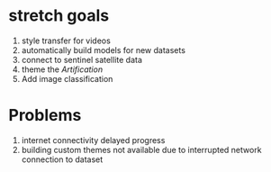 # stretch goals

1. style transfer for videos
2. automatically build models for new datasets
3. connect to sentinel satellite data
4. theme the _Artification_
5. Add image classification 

# Problems

1. internet connectivity delayed progress
2. building custom themes not available due to interrupted network connection to dataset
   